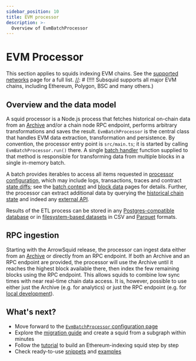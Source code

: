 ```yaml
---
sidebar_position: 10
title: EVM processor
description: >-
  Overview of EvmBatchProcessor
---
```


# EVM Processor

This section applies to squids indexing EVM chains. See the [supported networks](/evm-indexing/supported-networks) page for a full list.
[//]: # (!!!! Subsquid supports all major EVM chains, including Ethereum, Polygon, BSC and many others.)

## Overview and the data model

A squid processor is a Node.js process that fetches historical on-chain data from an [Archive](/archives) and/or a chain node RPC endpoint, performs arbitrary transformations and saves the result. `EvmBatchProcessor` is the central class that handles EVM data extraction, transformation and persistence. By convention, the processor entry point is `src/main.ts`; it is started by calling `EvmBatchProcessor.run()` there. A single [batch handler](/basics/batch-processing) function supplied to that method is responsible for transforming data from multiple blocks in a single in-memory batch.

A batch provides iterables to access all items requested in [processor configuration](../configuration), which may include logs, transactions, traces and contract [state diffs](../configuration/state-diffs/); see the [batch context](/basics/squid-processor/#batch-context) and [block data](../context-interfaces/) pages for details. Further, the processor can extract additional data by querying the [historical chain state](../query-state) and indeed any [external API](https://github.com/subsquid/squid-external-api-example).

Results of the ETL process can be stored in any [Postgres-compatible database](/store/postgres/typeorm-store/) or in [filesystem-based datasets](/store/file-store/) in CSV and [Parquet](https://parquet.apache.org) formats.

[//]: # (???? The illustration needs updating)

[//]: # (!!!! A typical processor looks as below:)
[//]: # (!!!! Batch processor context/img/batch-context.png)

## RPC ingestion

Starting with the ArrowSquid release, the processor can ingest data either from an [Archive](/archives) or directly from an RPC endpoint. If both an Archive and an RPC endpoint are provided, the processor will use the Archive until it reaches the highest block available there, then index the few remaining blocks using the RPC endpoint. This allows squids to combine low sync times with near real-time chain data access. It is, however, possible to use either just the Archive (e.g. for analytics) or just the RPC endpoint (e.g. for [local development](/tutorials/ethereum-local-development)).

[//]: # (!!!! Add a reference to a page explaining the ArrowSquid release above)

## What's next?

- Move forward to the [`EvmBatchProcessor` configuration page](../configuration)
- Explore the [migration guide](/migrate/migrate-subgraph/) and create a squid from a subgraph within minutes
- Follow the [tutorial](/tutorials/bayc/) to build an Ethereum-indexing squid step by step
- Check ready-to-use [snippets](/evm-indexing/configuration/showcase) and [examples](/examples)
